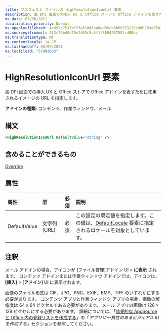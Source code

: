 ```yaml
---
title: マニフェスト ファイルの HighResolutionIconUrl 要素
description: 高 DPI 画面での挿入 UX と Office ストアで Office アドインを表すために使用されるイメージの URL を指定します。
ms.date: 03/30/2021
localization_priority: Normal
ms.openlocfilehash: 4b992c7513efffe618d1b48ed89cb3b60279119c00b289a950302c9cc8e8427a
ms.sourcegitcommit: 4f2c76b48d15e7d03c5c5f1f809493758fcd88ec
ms.translationtype: MT
ms.contentlocale: ja-JP
ms.lasthandoff: 08/07/2021
ms.locfileid: "57093035"
---
```

# <a name="highresolutioniconurl-element"></a>HighResolutionIconUrl 要素

高 DPI 画面での挿入 UX と Office ストアで Office アドインを表すために使用されるイメージの URL を指定します。

**アドインの種類:** コンテンツ、作業ウィンドウ、メール

## <a name="syntax"></a>構文

```XML
<HighResolutionIconUrl DefaultValue="string" />
```

## <a name="can-contain"></a>含めることができるもの

[Override](override.md)

## <a name="attributes"></a>属性

|属性|型|必須|説明|
|:-----|:-----|:-----|:-----|
|DefaultValue|文字列 (URL)|必須|この設定の既定値を指定します。この値は、[DefaultLocale](defaultlocale.md) 要素に指定されるロケールを対象としています。|

## <a name="remarks"></a>注釈

メール アドインの場合、アイコンが [ファイル管理]アドイン UI  >  **に表示** されます。 コンテンツ アドインまたは作業ウィンドウ アドインでは、アイコンは、**[挿入]** > **[アドイン]** UI に表示されます。

画像のファイル形式は GIF、JPG、PNG、EXIF、BMP、TIFF のいずれかにする必要があります。 コンテンツ アプリと作業ウィンドウ アプリの場合、画像の解像度は 64 x 64 ピクセルである必要があります。 メール アプリの画像は 128 × 128 ピクセルにする必要があります。 詳細については、「[効果的な AppSource と Office 内の登録リストを作成する](/office/dev/store/create-effective-office-store-listings#create-a-consistent-visual-identity)」の「_アプリに一貫性のあるビジュアル ID を作成する_」セクションを参照してください。
